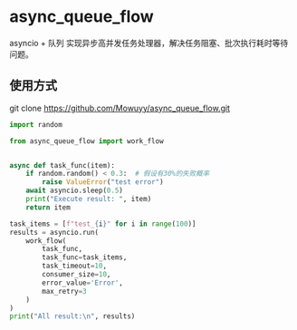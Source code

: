 # async_queue_flow
asyncio + 队列 实现异步高并发任务处理器，解决任务阻塞、批次执行耗时等待问题。

## 使用方式
git clone https://github.com/Mowuyy/async_queue_flow.git<br>

```python
import random

from async_queue_flow import work_flow


async def task_func(item):
    if random.random() < 0.3:  # 假设有30%的失败概率
        raise ValueError("test error")
    await asyncio.sleep(0.5)
    print("Execute result: ", item)
    return item

task_items = [f"test_{i}" for i in range(100)]
results = asyncio.run(
    work_flow(
        task_func,
        task_func=task_items,
        task_timeout=10,
        consumer_size=10,
        error_value='Error',
        max_retry=3
    )
)
print("All result:\n", results)
```
